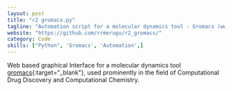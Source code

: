 ```yaml
---
layout: post
title: "r2 gromacs.py"
tagline: "Automation script for a molecular dynamics tool - Gromacs (www.gromacs.org)."
website: "https://github.com/rrmerugu/r2_gromacs/"
category: Code
skills: ["Python", 'Gromacs', 'Automation',]
---
```


Web based graphical Interface for a molecular dynamics tool [gromacs](http://www.gromacs.org){:target="_blank"}, used
prominently in the field of Computational Drug Discovery and Computational Chemistry.
